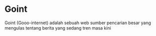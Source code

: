 # Goint
Goint (Gooo-internet) adalah sebuah web sumber pencarian besar yang mengulas tentang berita yang sedang tren masa kini

